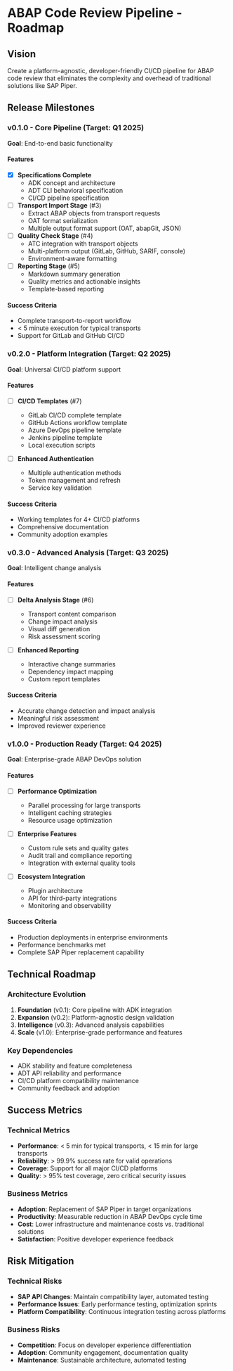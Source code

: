 # ABAP Code Review Pipeline - Roadmap

## Vision

Create a platform-agnostic, developer-friendly CI/CD pipeline for ABAP code review that eliminates the complexity and overhead of traditional solutions like SAP Piper.

## Release Milestones

### v0.1.0 - Core Pipeline (Target: Q1 2025)

**Goal**: End-to-end basic functionality

#### Features

- [x] **Specifications Complete**
  - ADK concept and architecture
  - ADT CLI behavioral specification
  - CI/CD pipeline specification
- [ ] **Transport Import Stage** (#3)
  - Extract ABAP objects from transport requests
  - OAT format serialization
  - Multiple output format support (OAT, abapGit, JSON)
- [ ] **Quality Check Stage** (#4)
  - ATC integration with transport objects
  - Multi-platform output (GitLab, GitHub, SARIF, console)
  - Environment-aware formatting
- [ ] **Reporting Stage** (#5)
  - Markdown summary generation
  - Quality metrics and actionable insights
  - Template-based reporting

#### Success Criteria

- Complete transport-to-report workflow
- < 5 minute execution for typical transports
- Support for GitLab and GitHub CI/CD

### v0.2.0 - Platform Integration (Target: Q2 2025)

**Goal**: Universal CI/CD platform support

#### Features

- [ ] **CI/CD Templates** (#7)

  - GitLab CI/CD complete template
  - GitHub Actions workflow template
  - Azure DevOps pipeline template
  - Jenkins pipeline template
  - Local execution scripts

- [ ] **Enhanced Authentication**
  - Multiple authentication methods
  - Token management and refresh
  - Service key validation

#### Success Criteria

- Working templates for 4+ CI/CD platforms
- Comprehensive documentation
- Community adoption examples

### v0.3.0 - Advanced Analysis (Target: Q3 2025)

**Goal**: Intelligent change analysis

#### Features

- [ ] **Delta Analysis Stage** (#6)

  - Transport content comparison
  - Change impact analysis
  - Visual diff generation
  - Risk assessment scoring

- [ ] **Enhanced Reporting**
  - Interactive change summaries
  - Dependency impact mapping
  - Custom report templates

#### Success Criteria

- Accurate change detection and impact analysis
- Meaningful risk assessment
- Improved reviewer experience

### v1.0.0 - Production Ready (Target: Q4 2025)

**Goal**: Enterprise-grade ABAP DevOps solution

#### Features

- [ ] **Performance Optimization**

  - Parallel processing for large transports
  - Intelligent caching strategies
  - Resource usage optimization

- [ ] **Enterprise Features**

  - Custom rule sets and quality gates
  - Audit trail and compliance reporting
  - Integration with external quality tools

- [ ] **Ecosystem Integration**
  - Plugin architecture
  - API for third-party integrations
  - Monitoring and observability

#### Success Criteria

- Production deployments in enterprise environments
- Performance benchmarks met
- Complete SAP Piper replacement capability

## Technical Roadmap

### Architecture Evolution

1. **Foundation** (v0.1): Core pipeline with ADK integration
2. **Expansion** (v0.2): Platform-agnostic design validation
3. **Intelligence** (v0.3): Advanced analysis capabilities
4. **Scale** (v1.0): Enterprise-grade performance and features

### Key Dependencies

- ADK stability and feature completeness
- ADT API reliability and performance
- CI/CD platform compatibility maintenance
- Community feedback and adoption

## Success Metrics

### Technical Metrics

- **Performance**: < 5 min for typical transports, < 15 min for large transports
- **Reliability**: > 99.9% success rate for valid operations
- **Coverage**: Support for all major CI/CD platforms
- **Quality**: > 95% test coverage, zero critical security issues

### Business Metrics

- **Adoption**: Replacement of SAP Piper in target organizations
- **Productivity**: Measurable reduction in ABAP DevOps cycle time
- **Cost**: Lower infrastructure and maintenance costs vs. traditional solutions
- **Satisfaction**: Positive developer experience feedback

## Risk Mitigation

### Technical Risks

- **SAP API Changes**: Maintain compatibility layer, automated testing
- **Performance Issues**: Early performance testing, optimization sprints
- **Platform Compatibility**: Continuous integration testing across platforms

### Business Risks

- **Competition**: Focus on developer experience differentiation
- **Adoption**: Community engagement, documentation quality
- **Maintenance**: Sustainable architecture, automated testing
